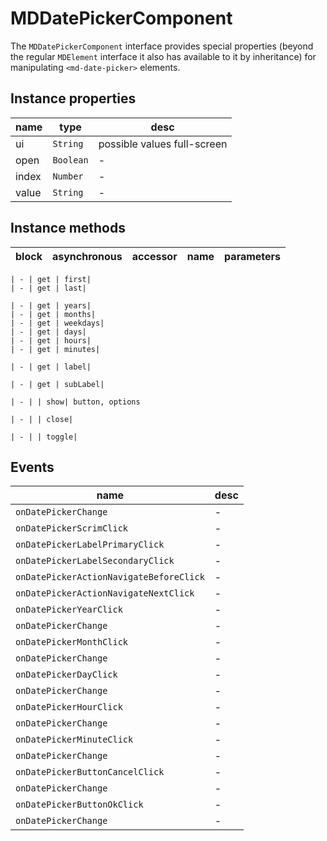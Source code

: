 # MDDatePickerComponent
The `MDDatePickerComponent` interface provides special properties (beyond the regular `MDElement` interface it also has available to it by inheritance) for manipulating `<md-date-picker>` elements.

## Instance properties

name|type|desc
---|---|---
ui|`String`|possible values full-screen
open|`Boolean`|-
index|`Number`|-
value|`String`|-

## Instance methods

block| asynchronous | accessor| name| parameters
---| --- | ---| ---| ---

    | - | get | first| 
    | - | get | last| 

    | - | get | years| 
    | - | get | months| 
    | - | get | weekdays| 
    | - | get | days| 
    | - | get | hours| 
    | - | get | minutes| 

    | - | get | label| 

    | - | get | subLabel| 

    | - | | show| button, options

    | - | | close| 

    | - | | toggle| 

## Events

name|desc
---|---
`onDatePickerChange`|-
`onDatePickerScrimClick`|-
`onDatePickerLabelPrimaryClick`|-
`onDatePickerLabelSecondaryClick`|-
`onDatePickerActionNavigateBeforeClick`|-
`onDatePickerActionNavigateNextClick`|-
`onDatePickerYearClick`|-
`onDatePickerChange`|-
`onDatePickerMonthClick`|-
`onDatePickerChange`|-
`onDatePickerDayClick`|-
`onDatePickerChange`|-
`onDatePickerHourClick`|-
`onDatePickerChange`|-
`onDatePickerMinuteClick`|-
`onDatePickerChange`|-
`onDatePickerButtonCancelClick`|-
`onDatePickerChange`|-
`onDatePickerButtonOkClick`|-
`onDatePickerChange`|-
